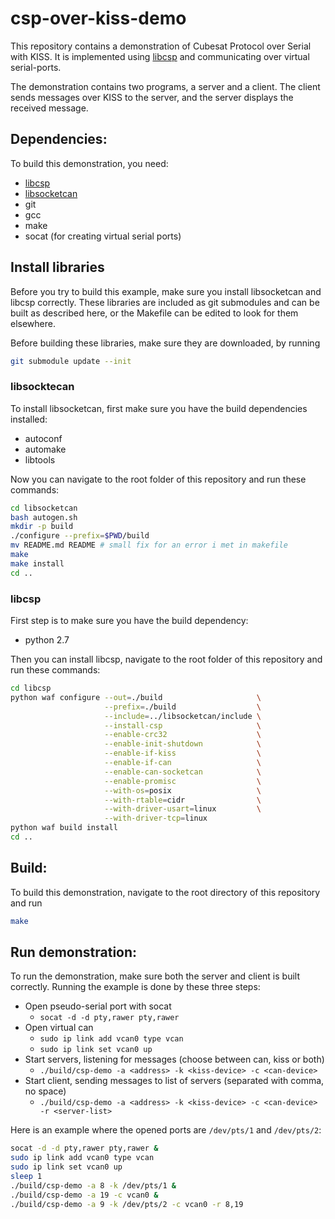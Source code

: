 # csp-over-kiss-demo
This repository contains a demonstration of Cubesat Protocol over Serial with KISS.
It is implemented using [libcsp](https://github.com/NTNU-SmallSat-Lab/libcsp) and communicating over virtual serial-ports.

The demonstration contains two programs, a server and a client. The client sends messages over KISS to the server, and the server displays the received message.

## Dependencies:
To build this demonstration, you need:
- [libcsp](https://github.com/NTNU-SmallSat-Lab/libcsp)
- [libsocketcan](https://github.com/lalten/libsocketcan)
- git
- gcc
- make
- socat (for creating virtual serial ports)

## Install libraries
Before you try to build this example, make sure you install libsocketcan and libcsp correctly.
These libraries are included as git submodules and can be built as described here, or the Makefile can be edited to look for them elsewhere.

Before building these libraries, make sure they are downloaded, by running 
```bash
git submodule update --init
```

### libsocktecan

To install libsocketcan, first make sure you have the build dependencies installed:
- autoconf
- automake
- libtools

Now you can navigate to the root folder of this repository and run these commands:
```bash
cd libsocketcan
bash autogen.sh
mkdir -p build
./configure --prefix=$PWD/build
mv README.md README # small fix for an error i met in makefile
make
make install
cd ..
```

### libcsp

First step is to make sure you have the build dependency:
- python 2.7

Then you can install libcsp, navigate to the root folder of this repository and run these commands:
```bash
cd libcsp
python waf configure --out=./build                     \
                     --prefix=./build                  \
                     --include=../libsocketcan/include \
                     --install-csp                     \
                     --enable-crc32                    \
                     --enable-init-shutdown            \
                     --enable-if-kiss                  \
                     --enable-if-can                   \
                     --enable-can-socketcan            \
                     --enable-promisc                  \
                     --with-os=posix                   \
                     --with-rtable=cidr                \
                     --with-driver-usart=linux         \
                     --with-driver-tcp=linux
python waf build install
cd ..
```

## Build:
To build this demonstration, navigate to the root directory of this repository and run
```bash
make
```

## Run demonstration:
To run the demonstration, make sure both the server and client is built correctly.
Running the example is done by these three steps:
- Open pseudo-serial port with socat
	- `socat -d -d pty,rawer pty,rawer`
- Open virtual can
  - `sudo ip link add vcan0 type vcan`
  - `sudo ip link set vcan0 up`
- Start servers, listening for messages (choose between can, kiss or both)
	- `./build/csp-demo -a <address> -k <kiss-device> -c <can-device>`
- Start client, sending messages to list of servers (separated with comma, no space)
	- `./build/csp-demo -a <address> -k <kiss-device> -c <can-device> -r <server-list>`

Here is an example where the opened ports are `/dev/pts/1` and `/dev/pts/2`:
```bash
socat -d -d pty,rawer pty,rawer &
sudo ip link add vcan0 type vcan
sudo ip link set vcan0 up
sleep 1
./build/csp-demo -a 8 -k /dev/pts/1 &
./build/csp-demo -a 19 -c vcan0 &
./build/csp-demo -a 9 -k /dev/pts/2 -c vcan0 -r 8,19
```
